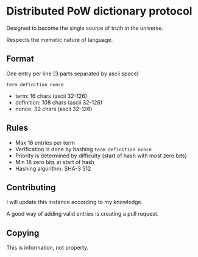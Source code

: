 # Distributed PoW dictionary protocol

Designed to become the single source of truth in the universe.

Respects the memetic nature of language.

## Format
One entry per line (3 parts separated by ascii space)

`term definition nonce`
- term: 16 chars (ascii 32-126)
- definition: 108 chars (ascii 32-126)
- nonce: 32 chars (ascii 32-126)

## Rules
- Max 16 entries per term
- Verification is done by hashing `term definition nonce`
- Priority is determined by difficulty (start of hash with most zero bits)
- Min 18 zero bits at start of hash
- Hashing algorithm: SHA-3 512

## Contributing
I will update this instance according to my knowledge.

A good way of adding valid entries is creating a pull request.

## Copying
This is information, not property.
